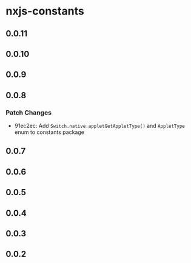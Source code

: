 # nxjs-constants

## 0.0.11

## 0.0.10

## 0.0.9

## 0.0.8

### Patch Changes

- 91ec2ec: Add `Switch.native.appletGetAppletType()` and `AppletType` enum to constants package

## 0.0.7

## 0.0.6

## 0.0.5

## 0.0.4

## 0.0.3

## 0.0.2
